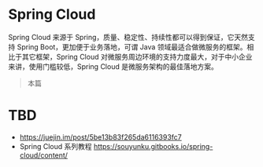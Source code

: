 # Spring Cloud

Spring Cloud 来源于 Spring，质量、稳定性、持续性都可以得到保证，它天然支持 Spring Boot，更加便于业务落地，可谓 Java 领域最适合做微服务的框架。相比于其它框架，Spring Cloud 对微服务周边环境的支持力度最大，对于中小企业来讲，使用门槛较低，Spring Cloud 是微服务架构的最佳落地方案。

> 本篇

# TBD

- https://juejin.im/post/5be13b83f265da6116393fc7
- Spring Cloud 系列教程 https://souyunku.gitbooks.io/spring-cloud/content/
